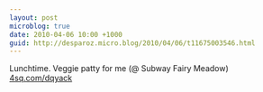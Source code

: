 ```yaml
---
layout: post
microblog: true
date: 2010-04-06 10:00 +1000
guid: http://desparoz.micro.blog/2010/04/06/t11675003546.html
---
```

Lunchtime. Veggie patty for me (@ Subway Fairy Meadow) [4sq.com/dqyack](http://4sq.com/dqyack)
